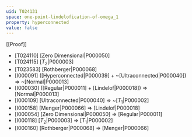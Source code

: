 ```yaml
---
uid: T024131
space: one-point-lindelofication-of-omega_1
property: hyperconnected
value: false
---
```

[[Proof]]

* [T024110] [Zero Dimensional|P000050]
* [T024115] [$T_2$|P000003]
* [T023583] [Rothberger|P000068]
* [I000091] ([Hyperconnected|P000039] + ~[Ultraconnected|P000040]) => ~[Normal|P000013]
* [I000030] ([Regular|P000011] + [Lindelof|P000018]) => [Normal|P000013]
* [I000109] [Ultraconnected|P000040] => ~[$T_1$|P000002]
* [I000158] [Menger|P000066] => [Lindelof|P000018]
* [I000054] [Zero Dimensional|P000050] => [Regular|P000011]
* [I000118] [$T_2$|P000003] => [$T_1$|P000002]
* [I000160] [Rothberger|P000068] => [Menger|P000066]


